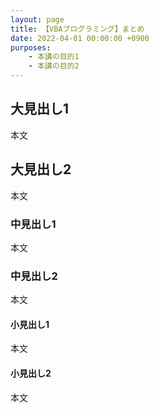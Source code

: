 ```yaml
---
layout: page
title: 【VBAプログラミング】まとめ
date: 2022-04-01 00:00:00 +0900
purposes:
    - 本講の目的1
    - 本講の目的2
---
```



大見出し1
--------------

本文

大見出し2
--------------

本文

### 中見出し1

本文

### 中見出し2

本文

#### 小見出し1

本文

#### 小見出し2

本文